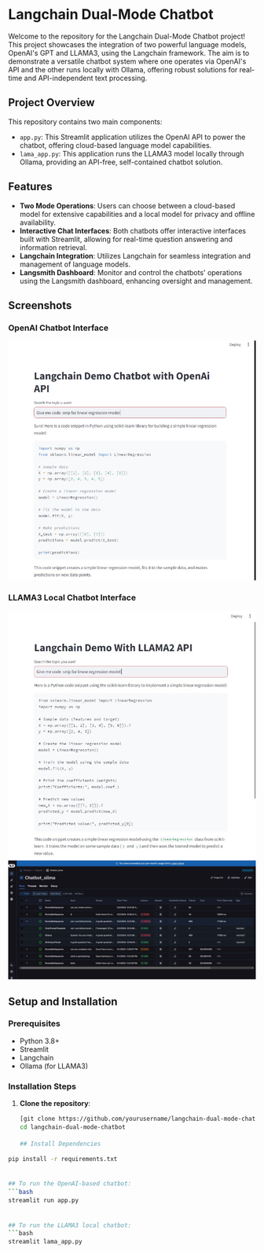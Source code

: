 # Langchain Dual-Mode Chatbot

Welcome to the repository for the Langchain Dual-Mode Chatbot project! This project showcases the integration of two powerful language models, OpenAI's GPT and LLAMA3, using the Langchain framework. The aim is to demonstrate a versatile chatbot system where one operates via OpenAI's API and the other runs locally with Ollama, offering robust solutions for real-time and API-independent text processing.

## Project Overview

This repository contains two main components:
- `app.py`: This Streamlit application utilizes the OpenAI API to power the chatbot, offering cloud-based language model capabilities.
- `lama_app.py`: This application runs the LLAMA3 model locally through Ollama, providing an API-free, self-contained chatbot solution.

## Features

- **Two Mode Operations**: Users can choose between a cloud-based model for extensive capabilities and a local model for privacy and offline availability.
- **Interactive Chat Interfaces**: Both chatbots offer interactive interfaces built with Streamlit, allowing for real-time question answering and information retrieval.
- **Langchain Integration**: Utilizes Langchain for seamless integration and management of language models.
- **Langsmith Dashboard**: Monitor and control the chatbots' operations using the Langsmith dashboard, enhancing oversight and management.

## Screenshots

### OpenAI Chatbot Interface
![OpenAI Chatbot Interface](img/Capture_openai.JPG)

### LLAMA3 Local Chatbot Interface
![LLAMA3 Local Chatbot Interface](img/Capture.JPG)
![LLAMA3 Langsmith](img/Capture_langsmith.JPG)

## Setup and Installation

### Prerequisites
- Python 3.8+
- Streamlit
- Langchain
- Ollama (for LLAMA3)

### Installation Steps

1. **Clone the repository**:
   ```bash
   [git clone https://github.com/yourusername/langchain-dual-mode-chatbot.git](https://github.com/nani2357/chatbot_using_langchain_and_ollama.git)
   cd langchain-dual-mode-chatbot

   ## Install Dependencies

```bash
pip install -r requirements.txt


## To run the OpenAI-based chatbot:
```bash
streamlit run app.py


## To run the LLAMA3 local chatbot:
```bash
streamlit lama_app.py

